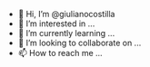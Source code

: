 - 👋 Hi, I’m @giulianocostilla
- 👀 I’m interested in ...
- 🌱 I’m currently learning ...
- 💞️ I’m looking to collaborate on ...
- 📫 How to reach me ...

<!---
giulianocostilla/giulianocostilla is a ✨ special ✨ repository because its `README.md` (this file) appears on your GitHub profile.
You can click the Preview link to take a look at your changes.
--->

